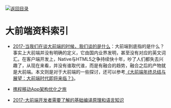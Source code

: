 [![返回目录](https://parg.co/UGo)](https://parg.co/b4z) 




# 大前端资料索引


- [2017-当我们在谈大前端的时候，我们谈的是什么](http://6me.us/5XC)：大前端到底指的是什么？事实上大前端并没有明确的定义，它由国内业界发明，甚至没有对应的英文词汇。在客户端开发上，Native与HTML5之争持续快十年，吵了人们都失去兴趣了，从现在来看，并没有谁取代谁，而是有融合的趋势，融合之后的产物就是大前端。本文则是对于大前端的一些探讨，还可以参考[《大前端年终总结与展望：大前端时代即将来临？》](http://6me.us/IT58a)。


- [携程移动App架构优化之旅](http://www.tuicool.com/articles/EnYzeib)


- [2017-大前端开发者需要了解的基础编译原理和语言知识](https://parg.co/bI9)

